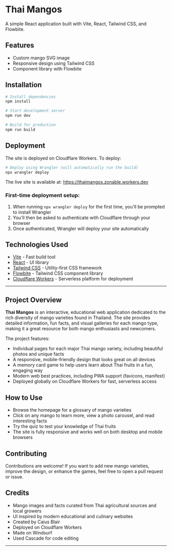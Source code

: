 # Thai Mangos

A simple React application built with Vite, React, Tailwind CSS, and Flowbite.

## Features

- Custom mango SVG image
- Responsive design using Tailwind CSS
- Component library with Flowbite

## Installation

```bash
# Install dependencies
npm install

# Start development server
npm run dev

# Build for production
npm run build
```

## Deployment

The site is deployed on Cloudflare Workers. To deploy:

```bash
# Deploy using Wrangler (will automatically run the build)
npx wrangler deploy
```

The live site is available at: https://thaimangos.zonable.workers.dev

### First-time deployment setup:
1. When running `npx wrangler deploy` for the first time, you'll be prompted to install Wrangler
2. You'll then be asked to authenticate with Cloudflare through your browser
3. Once authenticated, Wrangler will deploy your site automatically

## Technologies Used

- [Vite](https://vitejs.dev/) - Fast build tool
- [React](https://react.dev/) - UI library
- [Tailwind CSS](https://tailwindcss.com/) - Utility-first CSS framework
- [Flowbite](https://flowbite.com/) - Tailwind CSS component library
- [Cloudflare Workers](https://workers.cloudflare.com/) - Serverless platform for deployment

---

## Project Overview

**Thai Mangos** is an interactive, educational web application dedicated to the rich diversity of mango varieties found in Thailand. The site provides detailed information, fun facts, and visual galleries for each mango type, making it a great resource for both mango enthusiasts and newcomers. 

The project features:
- Individual pages for each major Thai mango variety, including beautiful photos and unique facts
- A responsive, mobile-friendly design that looks great on all devices
- A memory card game to help users learn about Thai fruits in a fun, engaging way
- Modern web best practices, including PWA support (favicons, manifest)
- Deployed globally on Cloudflare Workers for fast, serverless access

## How to Use
- Browse the homepage for a glossary of mango varieties
- Click on any mango to learn more, view a photo carousel, and read interesting facts
- Try the quiz to test your knowledge of Thai fruits
- The site is fully responsive and works well on both desktop and mobile browsers

## Contributing
Contributions are welcome! If you want to add new mango varieties, improve the design, or enhance the games, feel free to open a pull request or issue.

## Credits
- Mango images and facts curated from Thai agricultural sources and local growers
- UI inspired by modern educational and culinary websites
- Created by Caius Blair
- Deployed on Cloudflare Workers
- Made on Windsurf
- Used Cascade for code editing


---
